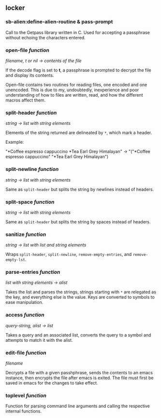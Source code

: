 ## locker

### sb-alien:define-alien-routine & pass-prompt
Call to the Getpass library written in C. Used for accepting a passphrase without echoing the characters entered.

### open-file *function*
*filename, t or nil -> contents of the file*

If the decode flag is set to **t**, a passphrase is prompted to decrypt the file and display its contents.

Open-file contains two routines for reading files, one encoded and one unencoded. This is due to my, undoubtedly, inexperience and poor understanding of how to files are written, read, and how the different macros affect them. 

### split-header *function*
*string -> list with string elements*

Elements of the string returned are delineated by `*`, which mark a header.

Example:

"*Coffee espresso cappuccino *Tea Earl Grey Himalayan" -> "("*Coffee espresso cappuccino" "*Tea Earl Grey Himalayan")

### split-newline *function*
*string -> list with string elements*

Same as `split-header` but splits the string by newlines instead of headers.

### split-space *function*
*string -> list with string elements*

Same as `split-header` but splits the string by spaces instead of headers.

### sanitize *function*
*string -> list with list and string elements*

Wraps `split-header`, `split-newline`, `remove-empty-entries`, and `remove-empty-lst`.

### parse-entries *function*
*list with string elements -> alist*

Takes the list and parses the strings, strings starting with `*` are relegated as the key, and everything else is the value. Keys are converted to symbols to ease manipulation.

### access *function*
*query-string, alist -> list*

Takes a query and an associated list, converts the query to a symbol and attempts to match it with the alist.


### edit-file *function*
*filename*

Decrypts a file with a given passhphrase, sends the contents to an emacs instance, then encrypts the file after emacs is exited. The file must first be saved in emacs for the changes to take effect.

### toplevel *function*

Function for parsing command line arguments and calling the respective internal functions.